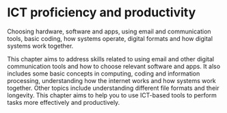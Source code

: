 # ICT proficiency and productivity

Choosing hardware, software and apps, using email and communication tools, basic coding, how systems operate, digital formats and how digital systems work together.   

This chapter aims to address skills related to using email and other digital communication tools and how to choose relevant software and apps. It also includes some basic concepts in computing, coding and information processing, understanding how the internet works and how systems work together. Other topics include understanding different file formats and their longevity. This chapter aims to help you to use ICT-based tools to perform tasks more effectively and productively. 
